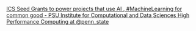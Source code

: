 [ICS Seed Grants to power projects that use AI , #MachineLearning for common good - PSU Institute for Computational and Data Sciences   High Performance Computing at @penn_state](https://qi.tc/qi/117255)